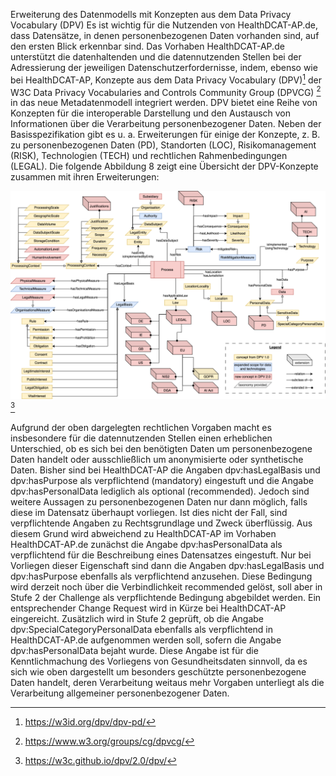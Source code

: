 Erweiterung des Datenmodells mit Konzepten aus dem Data Privacy Vocabulary (DPV)
Es ist wichtig für die Nutzenden von HealthDCAT-AP.de, dass Datensätze, in denen personenbezogenen Daten vorhanden sind, auf den ersten Blick erkennbar sind. Das Vorhaben HealthDCAT-AP.de unterstützt die datenhaltenden und die datennutzenden Stellen bei der Adressierung der jeweiligen Datenschutzerfordernisse, indem, ebenso wie bei HealthDCAT-AP, Konzepte aus dem Data Privacy Vocabulary (DPV)[^52] der W3C Data Privacy Vocabularies and Controls Community Group (DPVCG) [^53] in das neue Metadatenmodell integriert werden. 
DPV bietet eine Reihe von Konzepten für die interoperable Darstellung und den Austausch von Informationen über die Verarbeitung personenbezogener Daten. Neben der Basisspezifikation gibt es u. a. Erweiterungen für einige der Konzepte, z. B. zu personenbezogenen Daten (PD), Standorten (LOC), Risikomanagement (RISK), Technologien (TECH) und rechtlichen Rahmenbedingungen (LEGAL).
Die folgende Abbildung 8 zeigt eine Übersicht der DPV-Konzepte zusammen mit ihren Erweiterungen:

![DPV](https://raw.githubusercontent.com/HealthDCAT-AP-de/healthdcat-ap.de/675dff9e87886463e3d1ebf6f834a3d6497af14f/images/8_DPV.svg "Abbildung 8: Dieses Vokabular liegt momentan in Version 2.0 mit Stand Juli 2024 vor. Ein Suchindex aller Konzepte und Erweiterungen von DPV ist im W3C-GitHub https://w3c.github.io/dpv/2.0/search verfügbar.")[^54]

Aufgrund der oben dargelegten rechtlichen Vorgaben macht es insbesondere für die datennutzenden Stellen einen erheblichen Unterschied, ob es sich bei den benötigten Daten um personenbezogene Daten handelt oder ausschließlich um anonymisierte oder synthetische Daten. Bisher sind bei HealthDCAT-AP die Angaben dpv:hasLegalBasis und dpv:hasPurpose als verpflichtend (mandatory) eingestuft und die Angabe dpv:hasPersonalData lediglich als optional (recommended). Jedoch sind weitere Aussagen zu personenbezogenen Daten nur dann möglich, falls diese im Datensatz überhaupt vorliegen. Ist dies nicht der Fall, sind verpflichtende Angaben zu Rechtsgrundlage und Zweck überflüssig.
Aus diesem Grund wird abweichend zu HealthDCAT-AP im Vorhaben HealthDCAT-AP.de zunächst die Angabe dpv:hasPersonalData als verpflichtend für die Beschreibung eines Datensatzes eingestuft. Nur bei Vorliegen dieser Eigenschaft sind dann die Angaben dpv:hasLegalBasis und dpv:hasPurpose ebenfalls als verpflichtend anzusehen. Diese Bedingung wird derzeit noch über die Verbindlichkeit recommended gelöst, soll aber in Stufe 2 der Challenge als verpflichtende Bedingung abgebildet werden. Ein entsprechender Change Request wird in Kürze bei HealthDCAT-AP eingereicht. 
Zusätzlich wird in Stufe 2 geprüft, ob die Angabe dpv:SpecialCategoryPersonalData ebenfalls als verpflichtend in HealthDCAT-AP.de aufgenommen werden soll, sofern die Angabe dpv:hasPersonalData bejaht wurde. Diese Angabe ist für die Kenntlichmachung des Vorliegens von Gesundheitsdaten sinnvoll, da es sich wie oben dargestellt um besonders geschützte personenbezogene Daten handelt, deren Verarbeitung weitaus mehr Vorgaben unterliegt als die Verarbeitung allgemeiner personenbezogener Daten.

[^52]:https://w3id.org/dpv/dpv-pd/
[^53]:https://www.w3.org/groups/cg/dpvcg/
[^54]:https://w3c.github.io/dpv/2.0/dpv/
